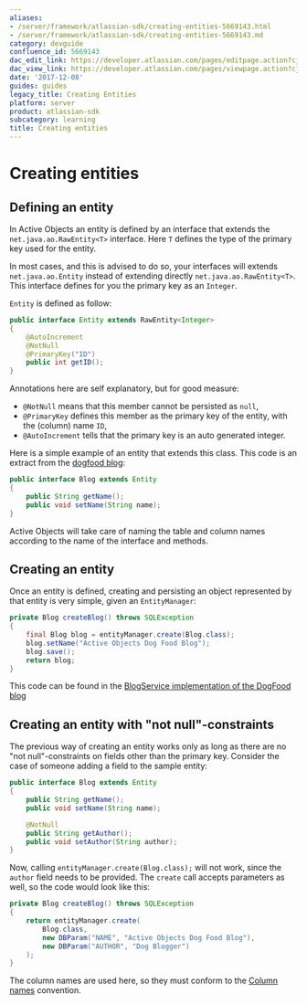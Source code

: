 ```yaml
---
aliases:
- /server/framework/atlassian-sdk/creating-entities-5669143.html
- /server/framework/atlassian-sdk/creating-entities-5669143.md
category: devguide
confluence_id: 5669143
dac_edit_link: https://developer.atlassian.com/pages/editpage.action?cjm=wozere&pageId=5669143
dac_view_link: https://developer.atlassian.com/pages/viewpage.action?cjm=wozere&pageId=5669143
date: '2017-12-08'
guides: guides
legacy_title: Creating Entities
platform: server
product: atlassian-sdk
subcategory: learning
title: Creating entities
---
```

# Creating entities

## Defining an entity

In Active Objects an entity is defined by an interface that extends the `net.java.ao.RawEntity<T>` interface. Here `T` defines the type of the primary key used for the entity.

In most cases, and this is advised to do so, your interfaces will extends `net.java.ao.Entity` instead of extending directly `net.java.ao.RawEntity<T>`. This interface defines for you the primary key as an `Integer`.

`Entity` is defined as follow:

``` java
public interface Entity extends RawEntity<Integer>
{
    @AutoIncrement
    @NotNull
    @PrimaryKey("ID")
    public int getID();
}
```

Annotations here are self explanatory, but for good measure:

-   `@NotNull` means that this member cannot be persisted as `null`,
-   `@PrimaryKey` defines this member as the primary key of the entity, with the (column) name `ID`,
-   `@AutoIncrement` tells that the primary key is an auto generated integer.

Here is a simple example of an entity that extends this class. This code is an extract from the <a href="https://bitbucket.org/activeobjects/ao-dogfood-blog/src/9958325ad566/src/main/java/net/java/ao/blog/db/Blog.java" class="external-link">dogfood blog</a>:

``` java
public interface Blog extends Entity
{
    public String getName();
    public void setName(String name);
}
```

Active Objects will take care of naming the table and column names according to the name of the interface and methods.

## Creating an entity

Once an entity is defined, creating and persisting an object represented by that entity is very simple, given an `EntityManager`:

``` java
private Blog createBlog() throws SQLException
{
    final Blog blog = entityManager.create(Blog.class); 
    blog.setName("Active Objects Dog Food Blog");
    blog.save();
    return blog;
}
```

This code can be found in the <a href="https://bitbucket.org/activeobjects/ao-dogfood-blog/src/9958325ad566/src/main/java/net/java/ao/blog/service/AoBlogService.java#cl-125" class="external-link">BlogService implementation of the DogFood blog</a>

## Creating an entity with "not null"-constraints

The previous way of creating an entity works only as long as there are no "not null"-constraints on fields other than the primary key. Consider the case of someone adding a field to the sample entity:

``` java
public interface Blog extends Entity
{
    public String getName();
    public void setName(String name);

    @NotNull
    public String getAuthor();
    public void setAuthor(String author);
}
```

Now, calling `entityManager.create(Blog.class);` will not work, since the `author` field needs to be provided. The `create` call accepts parameters as well, so the code would look like this:

``` java
private Blog createBlog() throws SQLException
{     
    return entityManager.create(
        Blog.class, 
        new DBParam("NAME", "Active Objects Dog Food Blog"),
        new DBParam("AUTHOR", "Dog Blogger")
    );
}
```

The column names are used here, so they must conform to the [Column names](/server/framework/atlassian-sdk/column-names) convention.





















































































































































































































































